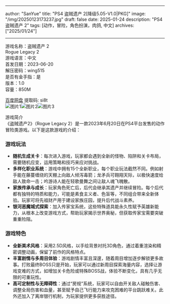 
---
author: "SanYue"
title: "PS4 盗贼遗产 2[降级5.05-V1.0|PKG]"
image: "/img/20250123173237.jpg"
draft: false
date: 2025-01-24
description: "PS4 盗贼遗产 2"
tags: [动作，冒险，角色扮演，肉鸽, 中文]
archives: ["2025/01/24"]

---

游戏名称：盗贼遗产 2   
Rogue Legacy 2    
游戏语言：中文  
首发日期：2023-06-20  
解压密码：wing515  
是否有金手指：是  
版本：1.0   
容量：850M

[百度网盘](https://pan.baidu.com/s/1WTST5rx0T-ehVFoZ5Y-Ysw) 提取码: si8t  
![图片1](/img/7bf9b2.jpg)![图片2](/img/2619e0.jpg)![图片3](/img/766a2b.jpg)  

游戏简介  
《盗贼遗产2》（Rogue Legacy 2）是一款2023年6月20日在PS4平台发售的动作冒险类游戏。以下是这款游戏的介绍：

### 游戏玩法
- **随机生成关卡**：每次进入游戏，玩家都会遇到全新的怪物、陷阱和关卡布局，需要随机应变，运用策略和技巧来应对挑战。
- **多样化职业系统**：游戏中拥有15个全新职业，每个职业玩法截然不同。例如射手能在藤蔓缠绕的天棚上向敌人倾泻毒箭；龙矛兵可翱翔天际，以极快速度给敌人致命一击；吟游诗人能在轻歌曼舞之间让敌人魂飞魄散。
- **家族传承与成长**：玩家角色死亡后，后代会继承其遗产并继续冒险。每个后代都有独特的特质和能力，可能是素食主义者、色盲等，不同组合带来全新体验。玩家可将先祖财产用于建设家族庄园，提升后代战斗素养。
- **银河恶魔城式探索**：加入传家宝系统，这些特殊道具能永久性赋予英雄新能力，从根本上改变游戏方式，帮助玩家揭示世界奥秘，但获取传家宝需要突破重重险阻。

### 游戏特色
- **全新美术风格**：采用2.5D风格，以手绘背景衬托3D角色，通过着重渲染和精密调整动画，保留了前作的风格特点。
- **丰富剧情与多周目体验**：游戏剧情丰富且深邃，随着周目增加逐步解锁更多故事。打败最终BOSS只是开始，玩家可以通过新周目探索海量内容，选择让游戏变难的方式，如增加关卡危险或特殊BOSS战，体验不断变化，具有几乎无限的可重玩性。
- **高可定制性与无障碍性**：通过“房规”系统，玩家可以自由开关敌人碰触伤害、调整全局伤害和血量，甚至赋予自己飞行能力来攻克困难的平台跳跃难关。此外还加入了离岸银行机制，为玩家提供更多获胜途径。
